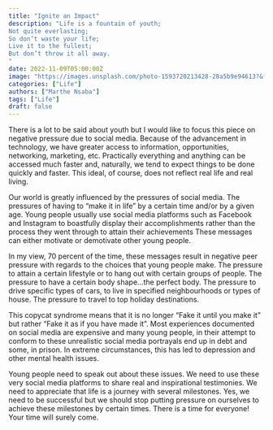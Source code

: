 ```yaml
---
title: "Ignite an Impact"
description: "Life is a fountain of youth;
Not quite everlasting;
So don’t waste your life;
Live it to the fullest;
But don’t throw it all away.
"
date: 2022-11-09T05:00:00Z
image: "https://images.unsplash.com/photo-1593720213428-28a5b9e94613?&fit=crop&w=430&h=240"
categories: ["Life"]
authors: ["Marthe Nsaba"]
tags: ["Life"]
draft: false
---
```

There is a lot to be said about youth but I would like to focus this piece on negative pressure due to social media. Because of the advancement in technology, we have greater access to information, opportunities, networking, marketing, etc. Practically everything and anything can be accessed much faster and, naturally, we tend to expect things to be done quickly and faster. This ideal, of course, does not reflect real life and real living.

Our world is greatly influenced by the pressures of social media. The pressures of having to “make it in life” by a certain time and/or by a given age. Young people usually use social media platforms such as Facebook and Instagram to boastfully display their accomplishments rather than the process they went through to attain their achievements These messages can either motivate or demotivate other young people.

In my view, 70 percent of the time, these messages result in negative peer pressure with regards to the choices that young people make. The pressure to attain a certain lifestyle or to hang out with certain groups of people. The pressure to have a certain body shape…the perfect body. The pressure to drive specific types of cars, to live in specified neighbourhoods or types of house. The pressure to travel to top holiday destinations.

This copycat syndrome means that it is no longer “Fake it until you make it” but rather “Fake it as if you have made it”. Most experiences documented on social media are expensive and many young people, in their attempt to conform to these unrealistic social media portrayals end up in debt and some, in prison. In extreme circumstances, this has led to depression and other mental health issues.

Young people need to speak out about these issues. We need to use these very social media platforms to share real and inspirational testimonies. We need to appreciate that life is a journey with several milestones. Yes, we need to be successful but we should stop putting pressure on ourselves to achieve these milestones by certain times. There is a time for everyone! Your time will surely come.